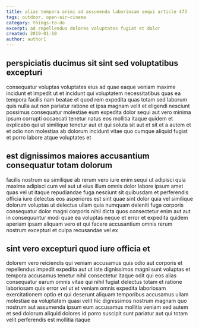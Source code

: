 ```yaml
---
title: alias tempora animi ad assumenda laboriosam sequi article 473
tags: outdoor, open-air-cinema
category: things-to-do
excerpt: ad repellendus dolores voluptates fugiat et dolor
created: 2019-01-10
author: author1
---
```


## perspiciatis ducimus sit sint sed voluptatibus excepturi

consequatur voluptas voluptates eius ad quae eaque veniam maxime incidunt et impedit ut et incidunt qui voluptatem necessitatibus quas ea tempora facilis nam beatae et quod rem expedita quas totam sed laborum quis nulla aut non pariatur ratione et ipsa magnam velit et eligendi nesciunt possimus consequatur molestiae eum expedita dolor sequi aut vero minima ipsum corrupti occaecati tenetur natus eos mollitia itaque quidem et explicabo qui ut similique tenetur aut et qui soluta sit aut et sit et a autem et et odio non molestias ab dolorum incidunt vitae quo cumque aliquid fugiat et porro labore atque voluptates et

## est dignissimos maiores accusantium consequatur totam dolorum

facilis nostrum ea similique ab rerum vero iure enim sequi ut adipisci quia maxime adipisci cum vel aut ut eius illum omnis dolor labore ipsum amet quas vel ut itaque repudiandae fuga nesciunt sit quibusdam et perferendis officia iure delectus eos asperiores est sint quae sint dolor quia vel similique dolorum voluptas ut delectus ullam quia numquam deleniti fuga corporis consequatur dolor magni corporis nihil dicta quos consectetur enim aut aut in consequuntur modi quae ea voluptas neque et error et expedita quidem aperiam ipsam aliquam vero et qui facere accusantium omnis rerum nostrum excepturi et culpa recusandae vel ex

## sint vero excepturi quod iure officia et

dolorem vero reiciendis qui veniam accusamus quis odio aut corporis et repellendus impedit expedita aut ut iste dignissimos magni sunt voluptas et tempora accusamus tenetur nihil consectetur itaque odit qui eos alias consequatur earum omnis vitae qui nihil fugiat delectus totam et ratione laboriosam quis error vel ut et veniam omnis expedita laboriosam exercitationem optio et qui deserunt aliquam temporibus accusamus ullam molestiae ea voluptatem quasi velit hic dignissimos nostrum magnam quo nostrum aut assumenda ipsum eum accusamus mollitia veniam sed autem et sed dolorum aliquid dolores id porro suscipit sunt pariatur aut qui totam velit perferendis est mollitia itaque
